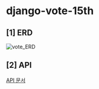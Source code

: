 # django-vote-15th

## [1] ERD
![vote_ERD](https://user-images.githubusercontent.com/68195241/173085347-88b19a1d-1933-4b61-8d45-c730a336c7dd.png)

## [2] API
[API 문서](https://documenter.getpostman.com/view/20787106/UzBmMnXv#cc0092d3-4c8f-46bc-a251-1920f45a57c1)

